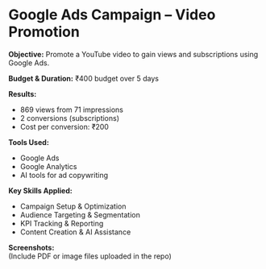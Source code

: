 # Google Ads Campaign – Video Promotion

**Objective:** Promote a YouTube video to gain views and subscriptions using Google Ads.

**Budget & Duration:** ₹400 budget over 5 days

**Results:**
- 869 views from 71 impressions
- 2 conversions (subscriptions)
- Cost per conversion: ₹200

**Tools Used:**
- Google Ads
- Google Analytics
- AI tools for ad copywriting

**Key Skills Applied:**
- Campaign Setup & Optimization
- Audience Targeting & Segmentation
- KPI Tracking & Reporting
- Content Creation & AI Assistance

**Screenshots:**  
(Include PDF or image files uploaded in the repo)
